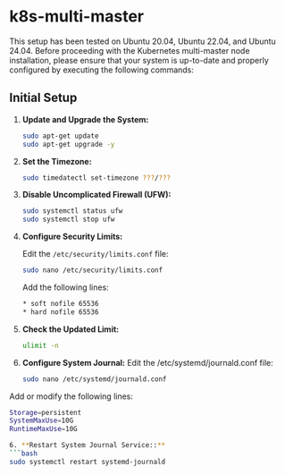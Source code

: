 # k8s-multi-master

This setup has been tested on Ubuntu 20.04, Ubuntu 22.04, and Ubuntu 24.04. Before proceeding with the Kubernetes multi-master node installation, please ensure that your system is up-to-date and properly configured by executing the following commands:

## Initial Setup

1. **Update and Upgrade the System:**
   ```bash
   sudo apt-get update
   sudo apt-get upgrade -y

2. **Set the Timezone:**
    ```bash
    sudo timedatectl set-timezone ???/???

3. **Disable Uncomplicated Firewall (UFW):**
   ```bash
   sudo systemctl status ufw
   sudo systemctl stop ufw
   
4. **Configure Security Limits:**

    Edit the `/etc/security/limits.conf` file:
    ```bash
    sudo nano /etc/security/limits.conf
    ```
    Add the following lines:
    ```bash
    * soft nofile 65536
    * hard nofile 65536
    ```
   
5. **Check the Updated Limit:**
   ```bash
   ulimit -n

6. **Configure System Journal:**
Edit the /etc/systemd/journald.conf file:
   ```bash
   sudo nano /etc/systemd/journald.conf
Add or modify the following lines:
   ```bash
   Storage=persistent
   SystemMaxUse=10G
   RuntimeMaxUse=10G

6. **Restart System Journal Service::**
   ```bash
   sudo systemctl restart systemd-journald
